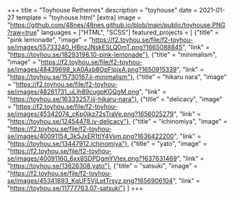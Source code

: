 +++
title = "Toyhouse Rethemes"
description = "toyhouse"
date = 2021-01-27
template = "toyhouse.html"
[extra]
image = "https://github.com/48nes/48nes.github.io/blob/main/public/toyhouse.PNG?raw=true"
languages = ["HTML", "SCSS"]
featured_projects = [
    {"title" = "pink lemonade", "image" = "https://f2.toyhou.se/file/f2-toyhou-se/images/55733240_HBnzJNskESLQ0mT.png?1665088845", "link" = "https://toyhou.se/18293198.10-pink-lemonade"},
    {"title" = "minimalism", "image" = "https://f2.toyhou.se/file/f2-toyhou-se/images/48439698_kA0Axb8OpFlpjxA.png?1650915339", "link" = "https://toyhou.se/15730167.ii-minimalism"},
    {"title" = "hikaru nara", "image" = "https://f2.toyhou.se/file/f2-toyhou-se/images/48261731_uLlh89cugpKGQgM.png", "link" = "https://toyhou.se/16333257.iii-hikaru-nara"},
    {"title" = "delicacy", "image" = "https://f2.toyhou.se/file/f2-toyhou-se/images/45342074_cKp0jkz72sTraVe.png?1656025279", "link" = "https://toyhou.se/12454478.iv-delicacy"},
    {"title" = "ichinomiya", "image" = "https://f2.toyhou.se/file/f2-toyhou-se/images/40091154_3k5JxER1tlY4Vsm.png?1636422200", "link" = "https://toyhou.se/13447912.ichinomiya"},
    {"title" = "yato", "image" = "https://f2.toyhou.se/file/f2-toyhou-se/images/40091160_6xx8SDPDgmYVIex.png?1637631469", "link" = "https://toyhou.se/13626308.yato"},
    {"title" = "satsuki", "image" = "https://f2.toyhou.se/file/f2-toyhou-se/images/45341893_KqUF5VjLptTrsyz.png?1656906104", "link" = "https://toyhou.se/11777763.07-satsuki"}
]
+++



